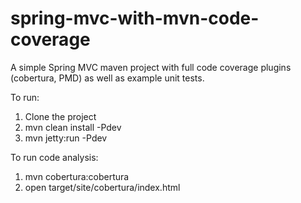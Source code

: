 spring-mvc-with-mvn-code-coverage
=================================

A simple Spring MVC maven project with full code coverage plugins (cobertura, PMD) as well as example unit tests.

To run:

1. Clone the project
2. mvn clean install -Pdev
3. mvn jetty:run -Pdev

To run code analysis:

1. mvn cobertura:cobertura
2. open target/site/cobertura/index.html
